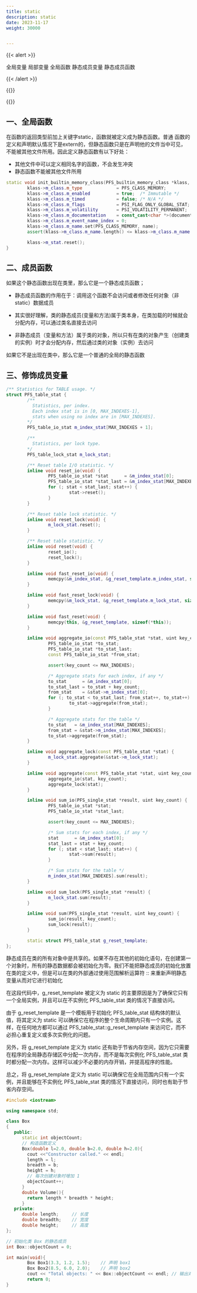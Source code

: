 ```yaml
---
title: static
description: static
date: 2023-11-17
weight: 30000


---
```


<style>
th, td {
  border: 1px solid rgb(190, 190, 190);
}
</style>
{{< alert >}}

全局变量
局部变量
全局函数
静态成员变量
静态成员函数

{{< /alert >}}


{{<alert>}}


{{</alert>}}


## 一、全局函数
在函数的返回类型前加上关键字static，函数就被定义成为静态函数。普通 函数的定义和声明默认情况下是extern的，但静态函数只是在声明他的文件当中可见，不能被其他文件所用。因此定义静态函数有以下好处：
- 其他文件中可以定义相同名字的函数，不会发生冲突
- 静态函数不能被其他文件所用

```c++
static void init_builtin_memory_class(PFS_builtin_memory_class *klass, const char *name, const char *documentation) {
        klass->m_class.m_type             = PFS_CLASS_MEMORY;
        klass->m_class.m_enabled          = true;  /* Immutable */
        klass->m_class.m_timed            = false; /* N/A */
        klass->m_class.m_flags            = PSI_FLAG_ONLY_GLOBAL_STAT;
        klass->m_class.m_volatility       = PSI_VOLATILITY_PERMANENT;
        klass->m_class.m_documentation    = const_cast<char *>(documentation);
        klass->m_class.m_event_name_index = 0;
        klass->m_class.m_name.set(PFS_CLASS_MEMORY, name);
        assert(klass->m_class.m_name.length() <= klass->m_class.m_name.max_length);

        klass->m_stat.reset();
}
```

## 二、成员函数
如果这个静态函数出现在类里，那么它是一个静态成员函数；

- 静态成员函数的作用在于：调用这个函数不会访问或者修改任何对象（非static）数据成员

- 其实很好理解，类的静态成员(变量和方法)属于类本身，在类加载的时候就会分配内存，可以通过类名直接去访问

- 非静态成员（变量和方法）属于类的对象，所以只有在类的对象产生（创建类的实例）时才会分配内存，然后通过类的对象（实例）去访问

如果它不是出现在类中，那么它是一个普通的全局的静态函数



## 三、修饰成员变量

```c++
/** Statistics for TABLE usage. */
struct PFS_table_stat {
        /**
          Statistics, per index.
          Each index stat is in [0, MAX_INDEXES-1],
          stats when using no index are in [MAX_INDEXES].
        */
        PFS_table_io_stat m_index_stat[MAX_INDEXES + 1];

        /**
          Statistics, per lock type.
        */
        PFS_table_lock_stat m_lock_stat;

        /** Reset table I/O statistic. */
        inline void reset_io(void) {
                PFS_table_io_stat *stat      = &m_index_stat[0];
                PFS_table_io_stat *stat_last = &m_index_stat[MAX_INDEXES + 1];
                for (; stat < stat_last; stat++) {
                        stat->reset();
                }
        }

        /** Reset table lock statistic. */
        inline void reset_lock(void) {
                m_lock_stat.reset();
        }

        /** Reset table statistic. */
        inline void reset(void) {
                reset_io();
                reset_lock();
        }

        inline void fast_reset_io(void) {
                memcpy(&m_index_stat, &g_reset_template.m_index_stat, sizeof(m_index_stat));
        }

        inline void fast_reset_lock(void) {
                memcpy(&m_lock_stat, &g_reset_template.m_lock_stat, sizeof(m_lock_stat));
        }

        inline void fast_reset(void) {
                memcpy(this, &g_reset_template, sizeof(*this));
        }

        inline void aggregate_io(const PFS_table_stat *stat, uint key_count) {
                PFS_table_io_stat *to_stat;
                PFS_table_io_stat *to_stat_last;
                const PFS_table_io_stat *from_stat;

                assert(key_count <= MAX_INDEXES);

                /* Aggregate stats for each index, if any */
                to_stat      = &m_index_stat[0];
                to_stat_last = to_stat + key_count;
                from_stat    = &stat->m_index_stat[0];
                for (; to_stat < to_stat_last; from_stat++, to_stat++) {
                        to_stat->aggregate(from_stat);
                }

                /* Aggregate stats for the table */
                to_stat   = &m_index_stat[MAX_INDEXES];
                from_stat = &stat->m_index_stat[MAX_INDEXES];
                to_stat->aggregate(from_stat);
        }

        inline void aggregate_lock(const PFS_table_stat *stat) {
                m_lock_stat.aggregate(&stat->m_lock_stat);
        }

        inline void aggregate(const PFS_table_stat *stat, uint key_count) {
                aggregate_io(stat, key_count);
                aggregate_lock(stat);
        }

        inline void sum_io(PFS_single_stat *result, uint key_count) {
                PFS_table_io_stat *stat;
                PFS_table_io_stat *stat_last;

                assert(key_count <= MAX_INDEXES);

                /* Sum stats for each index, if any */
                stat      = &m_index_stat[0];
                stat_last = stat + key_count;
                for (; stat < stat_last; stat++) {
                        stat->sum(result);
                }

                /* Sum stats for the table */
                m_index_stat[MAX_INDEXES].sum(result);
        }

        inline void sum_lock(PFS_single_stat *result) {
                m_lock_stat.sum(result);
        }

        inline void sum(PFS_single_stat *result, uint key_count) {
                sum_io(result, key_count);
                sum_lock(result);
        }

        static struct PFS_table_stat g_reset_template;
};
```
静态成员在类的所有对象中是共享的。如果不存在其他的初始化语句，在创建第一个对象时，所有的静态数据都会被初始化为零。我们不能把静态成员的初始化放置在类的定义中，但是可以在类的外部通过使用范围解析运算符 :: 来重新声明静态变量从而对它进行初始化

在这段代码中，g_reset_template 被定义为 static 的主要原因是为了确保它只有一个全局实例，并且可以在不实例化 PFS_table_stat 类的情况下直接访问。

由于 g_reset_template 是一个模板用于初始化 PFS_table_stat 结构体的默认值，将其定义为 static 可以确保它在程序的整个生命周期内只有一个实例。这样，在任何地方都可以通过 PFS_table_stat::g_reset_template 来访问它，而不必担心重复定义或多次实例化的问题。

另外，将 g_reset_template 定义为 static 还有助于节省内存空间，因为它只需要在程序的全局静态存储区中分配一次内存，而不是每次实例化 PFS_table_stat 类时都分配一次内存。这样可以减少不必要的内存开销，并提高程序的性能。

总之，将 g_reset_template 定义为 static 可以确保它在全局范围内只有一个实例，并且能够在不实例化 PFS_table_stat 类的情况下直接访问，同时也有助于节省内存空间。


```c++
#include <iostream>

using namespace std;

class Box
{
   public:
      static int objectCount;
      // 构造函数定义
      Box(double l=2.0, double b=2.0, double h=2.0){
        cout <<"Constructor called." << endl;
        length = l;
        breadth = b;
        height = h;
        // 每次创建对象时增加 1
        objectCount++;
      }
      double Volume(){
        return length * breadth * height;
      }
   private:
      double length;     // 长度
      double breadth;    // 宽度
      double height;     // 高度
};

// 初始化类 Box 的静态成员
int Box::objectCount = 0;

int main(void){
        Box Box1(3.3, 1.2, 1.5);    // 声明 box1
        Box Box2(8.5, 6.0, 2.0);    // 声明 box2
        cout << "Total objects: " << Box::objectCount << endl; // 输出对象的总数
        return 0;
}
```


